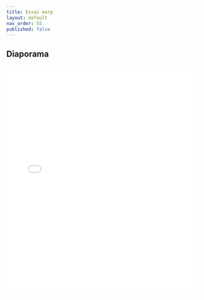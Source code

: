 ```yaml
---
title: Essai marp
layout: default
nav_order: 55
published: false
---
```

## Diaporama
<iframe src="../../assets/diapos/essaimarp.html" width="100%" height="600px" frameborder="0"></iframe>